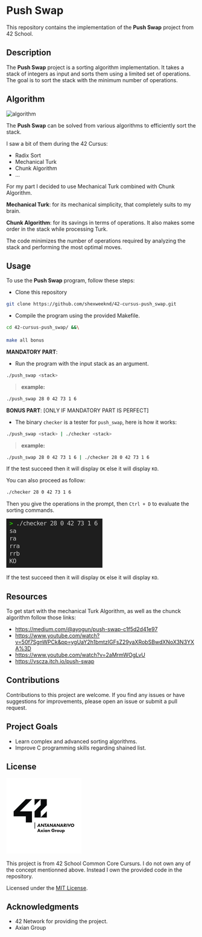 # Push Swap

This repository contains the implementation of the **Push Swap** project from 42 School.

## Description

The **Push Swap** project is a sorting algorithm implementation. It takes a stack of integers as input and sorts them using a limited set of operations. The goal is to sort the stack with the minimum number of operations.

## Algorithm

![algorithm](https://github.com/shexweeknd/blob/blob/main/42-cursus-push_swap/algor-overview.png)

The **Push Swap** can be solved from various algorithms to efficiently sort the stack.

I saw a bit of them during the 42 Cursus:

- Radix Sort
- Mechanical Turk
- Chunk Algorithm
- ...
  
For my part I decided to use Mechanical Turk combined with Chunk Algorithm.

**Mechanical Turk**: for its mechanical simplicity, that completely suits to my brain.

**Chunk Algorithm**: for its savings in terms of operations. It also makes some order in the stack while processing Turk.

The code minimizes the number of operations required by analyzing the stack and performing the most optimal moves.

## Usage

To use the **Push Swap** program, follow these steps:

- Clone this repository

```sh
git clone https://github.com/shexweeknd/42-cursus-push_swap.git
```

- Compile the program using the provided Makefile.

```sh
cd 42-cursus-push_swap/ &&\

make all bonus
```

**MANDATORY PART**:

- Run the program with the input stack as an argument.

```bash
./push_swap <stack>
```

>**example:**

```bash
./push_swap 28 0 42 73 1 6
```

**BONUS PART**: [ONLY IF MANDATORY PART IS PERFECT]

- The binary `checker` is a tester for `push_swap`, here is how it works:

```bash
./push_swap <stack> | ./checker <stack>
```

>**example:**

```bash
./push_swap 28 0 42 73 1 6 | ./checker 28 0 42 73 1 6
```

If the test succeed then it will display `OK` else it will display `KO`.

You can also proceed as follow:

```bash
./checker 28 0 42 73 1 6
```

Then you give the operations in the prompt, then `Ctrl + D` to evaluate the sorting commands.

![example-of-checker](https://github.com/shexweeknd/blob/blob/main/42-cursus-push_swap/bonus-example.png)

If the test succeed then it will display `OK` else it will display `KO`.

## Resources

To get start with the mechanical Turk Algorithm, as well as the chunck algorithm follow those links:

- <https://medium.com/@ayogun/push-swap-c1f5d2d41e97>
- <https://www.youtube.com/watch?v=50f7SgnWPCk&pp=ygUaY2h1bmtzIGFsZ29yaXRobSBwdXNoX3N3YXA%3D>
- <https://www.youtube.com/watch?v=2aMrmWOgLvU>
- <https://vscza.itch.io/push-swap>

## Contributions

Contributions to this project are welcome. If you find any issues or have suggestions for improvements, please open an issue or submit a pull request.

## Project Goals

- Learn complex and advanced sorting algorithms.
- Improve C programming skills regarding shained list.

## License

![42-antananarivo-logo](https://github.com/shexweeknd/blob/blob/main/42-cursus-so_long/42-cursus-so_long-42-logo.png)

This project is from 42 School Common Core Cursurs. I do not own any of the concept mentionned above. Instead I own the provided code in the repository.

Licensed under the [MIT License](https://github.com/shexweeknd/blob/blob/main/LICENSE).

## Acknowledgments

- 42 Network for providing the project.
- Axian Group
